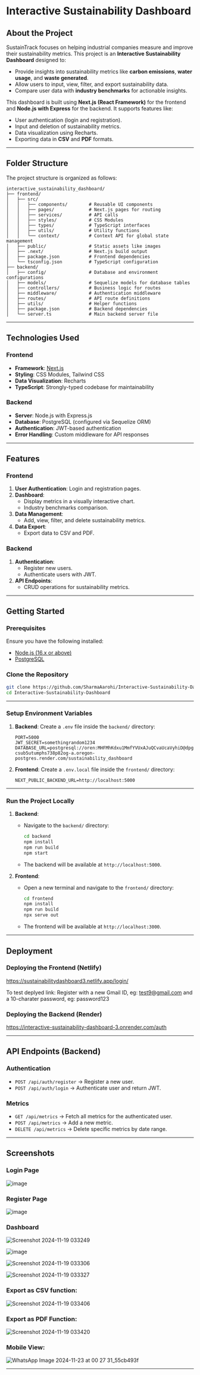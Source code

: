 # Interactive Sustainability Dashboard

## About the Project
SustainTrack focuses on helping industrial companies measure and improve their sustainability metrics. This project is an **Interactive Sustainability Dashboard** designed to:
- Provide insights into sustainability metrics like **carbon emissions**, **water usage**, and **waste generated**.
- Allow users to input, view, filter, and export sustainability data.
- Compare user data with **industry benchmarks** for actionable insights.

This dashboard is built using **Next.js (React Framework)** for the frontend and **Node.js with Express** for the backend. It supports features like:
- User authentication (login and registration).
- Input and deletion of sustainability metrics.
- Data visualization using Recharts.
- Exporting data in **CSV** and **PDF** formats.

---

## Folder Structure
The project structure is organized as follows:

```
interactive_sustainability_dashboard/
├── frontend/
│   ├── src/
│   │   ├── components/        # Reusable UI components
│   │   ├── pages/             # Next.js pages for routing
│   │   ├── services/          # API calls
│   │   ├── styles/            # CSS Modules
│   │   ├── types/             # TypeScript interfaces
│   │   ├── utils/             # Utility functions
│   │   └── context/           # Context API for global state management
│   ├── public/                # Static assets like images
│   ├── .next/                 # Next.js build output
│   ├── package.json           # Frontend dependencies
│   └── tsconfig.json          # TypeScript configuration
├── backend/
│   ├── config/                # Database and environment configurations
│   ├── models/                # Sequelize models for database tables
│   ├── controllers/           # Business logic for routes
│   ├── middleware/            # Authentication middleware
│   ├── routes/                # API route definitions
│   ├── utils/                 # Helper functions
│   ├── package.json           # Backend dependencies
│   └── server.ts              # Main backend server file
```

---

## Technologies Used

### **Frontend**
- **Framework**: [Next.js](https://nextjs.org/)
- **Styling**: CSS Modules, Tailwind CSS
- **Data Visualization**: Recharts
- **TypeScript**: Strongly-typed codebase for maintainability

### **Backend**
- **Server**: Node.js with Express.js
- **Database**: PostgreSQL (configured via Sequelize ORM)
- **Authentication**: JWT-based authentication
- **Error Handling**: Custom middleware for API responses

---

## Features
### **Frontend**
1. **User Authentication**: Login and registration pages.
2. **Dashboard**:
   - Display metrics in a visually interactive chart.
   - Industry benchmarks comparison.
3. **Data Management**:
   - Add, view, filter, and delete sustainability metrics.
4. **Data Export**:
   - Export data to CSV and PDF.

### **Backend**
1. **Authentication**:
   - Register new users.
   - Authenticate users with JWT.
2. **API Endpoints**:
   - CRUD operations for sustainability metrics.

---

## Getting Started

### Prerequisites
Ensure you have the following installed:
- [Node.js (16.x or above)](https://nodejs.org/)
- [PostgreSQL](https://www.postgresql.org/)

### Clone the Repository
```bash
git clone https://github.com/SharmaAarohi/Interactive-Sustainability-Dashboard.git
cd Interactive-Sustainability-Dashboard
```

---

### Setup Environment Variables
1. **Backend**: Create a `.env` file inside the `backend/` directory:
   ```env
   PORT=5000
   JWT_SECRET=somethingrandom1234
   DATABASE_URL=postgresql://oren:MHFMhKdxu1MmfYVUxAJuQCvaUcaVyhiD@dpg-csub5utumphs738p82og-a.oregon-postgres.render.com/sustainability_dashboard
   ```

2. **Frontend**: Create a `.env.local` file inside the `frontend/` directory:
   ```env
   NEXT_PUBLIC_BACKEND_URL=http://localhost:5000
   ```

---

### Run the Project Locally
1. **Backend**:
   - Navigate to the `backend/` directory:
     ```bash
     cd backend
     npm install
     npm run build
     npm start
     ```
   - The backend will be available at `http://localhost:5000`.

2. **Frontend**:
   - Open a new terminal and navigate to the `frontend/` directory:
     ```bash
     cd frontend
     npm install
     npm run build
     npx serve out
     ```
   - The frontend will be available at `http://localhost:3000`.

---

## Deployment

### Deploying the Frontend (Netlify)

https://sustainabilitydashboard3.netlify.app/login/

To test deplyed link:
Register with a new Gmail ID, eg: test9@gmail.com and a 10-charater password, eg: password123

### Deploying the Backend (Render)

https://interactive-sustainability-dashboard-3.onrender.com/auth

---

## API Endpoints (Backend)
### **Authentication**
- `POST /api/auth/register` → Register a new user.
- `POST /api/auth/login` → Authenticate user and return JWT.

### **Metrics**
- `GET /api/metrics` → Fetch all metrics for the authenticated user.
- `POST /api/metrics` → Add a new metric.
- `DELETE /api/metrics` → Delete specific metrics by date range.

---

## Screenshots
### Login Page
![image](https://github.com/user-attachments/assets/8fe7ee74-1fa0-4050-a098-ccab24e5a1e2)

### Register Page
![image](https://github.com/user-attachments/assets/201f1162-aa69-44b0-8f1c-ba7f9a012b03)

### Dashboard
![Screenshot 2024-11-19 033249](https://github.com/user-attachments/assets/64b83374-e627-47fb-8de2-5d5b07182c08)

![image](https://github.com/user-attachments/assets/671e4d1c-7f1d-4fca-a330-eed8dfd1db0a)

![Screenshot 2024-11-19 033306](https://github.com/user-attachments/assets/c3060a84-55b5-49c6-a083-e84e4be58790)

![Screenshot 2024-11-19 033327](https://github.com/user-attachments/assets/6b07a49b-0803-40b7-8a08-951ecf4fabf8)

### Export as CSV function:

![Screenshot 2024-11-19 033406](https://github.com/user-attachments/assets/b1b4ab46-22d4-4ac5-b4a2-edad7be363e7)

### Export as PDF Function:

![Screenshot 2024-11-19 033420](https://github.com/user-attachments/assets/586cea41-b0a3-4da8-9208-ab8e8514dc00)

### Mobile View:
![WhatsApp Image 2024-11-23 at 00 27 31_55cb493f](https://github.com/user-attachments/assets/e7fcc075-a3a7-43b2-8e14-a781760a65b2)

---
